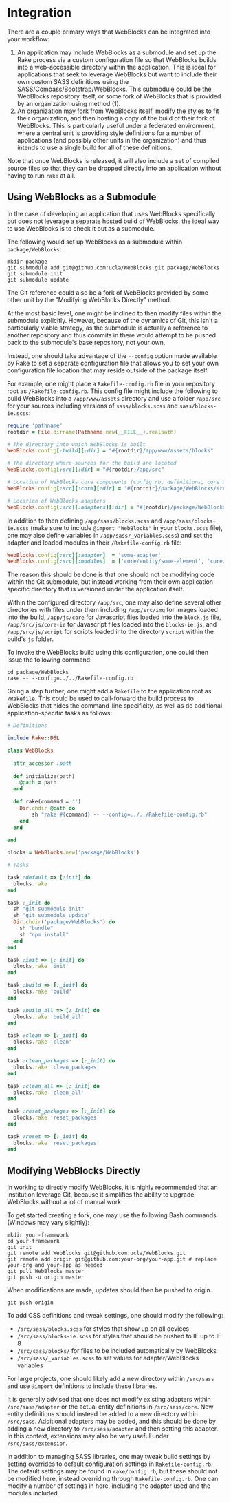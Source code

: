 # Integration

There are a couple primary ways that WebBlocks can be integrated into your workflow:

1. An application may include WebBlocks as a submodule and set up the Rake process via a custom configuration file so that WebBlocks builds into a web-accessible directory within the application. This is ideal for applications that seek to leverage WebBlocks but want to include their own custom SASS definitions using the SASS/Compass/Bootstrap/WebBlocks. This submodule could be the WebBlocks repository itself, or some fork of WebBlocks that is provided by an organization using method (1).
2. An organization may fork from WebBlocks itself, modify the styles to fit their organization, and then hosting a copy of the build of their fork of WebBlocks. This is particularly useful under a federated environment, where a central unit is providing style definitions for a number of applications (and possibly other units in the organization) and thus intends to use a single build for all of these definitions.

Note that once WebBlocks is released, it will also include a set of compiled source files so that they can be dropped directly into an application without having to run `rake` at all.

## Using WebBlocks as a Submodule

In the case of developing an application that uses WebBlocks specifically but does not leverage a separate hosted build of WebBlocks, the ideal way to use WebBlocks is to check it out as a submodule.

The following would set up WebBlocks as a submodule within `package/WebBlocks`:

```
mkdir package
git submodule add git@github.com:ucla/WebBlocks.git package/WebBlocks
git submodule init
git submodule update
```

The Git reference could also be a fork of WebBlocks provided by some other unit by the "Modifying WebBlocks Directly" method.

At the most basic level, one might be inclined to then modify files within the submodule explicitly. However, because of the dynamics of Git, this isn't a particularly viable strategy, as the submodule is actually a reference to another repository and thus commits in there would attempt to be pushed back to the submodule's base repository, not your own.

Instead, one should take advantage of the `--config` option made available by Rake to set a separate configuration file that allows you to set your own configuration file location that may reside outside of the package itself. 

For example, one might place a `Rakefile-config.rb` file in your repository root as `/Rakefile-config.rb`. This config file might include the following to build WebBlocks into a `/app/www/assets` directory and use a folder `/app/src` for your sources including versions of `sass/blocks.scss` and `sass/blocks-ie.scss`:

```ruby
require 'pathname'
rootdir = File.dirname(Pathname.new(__FILE__).realpath)

# The directory into which WebBlocks is built
WebBlocks.config[:build][:dir] = "#{rootdir}/app/www/assets/blocks"

# The directory where sources for the build are located
WebBlocks.config[:src][:dir] = "#{rootdir}/app/src"

# Location of WebBlocks core components (config.rb, definitions, core adapter)
WebBlocks.config[:src][:core][:dir] = "#{rootdir}/package/WebBlocks/src/core"

# Location of WebBlocks adapters
WebBlocks.config[:src][:adapters][:dir] = "#{rootdir}/package/WebBlocks/src/adapter"
```

In addition to then defining `/app/sass/blocks.scss` and `/app/sass/blocks-ie.scss` (make sure to include `@import "WebBlocks"` in your `blocks.scss` file), one may also define variables in `/app/sass/_variables.scss`) and set the adapter and loaded modules in their `/Rakefile-config.rb` file:

```ruby
WebBlocks.config[:src][:adapter]  = 'some-adapter'
WebBlocks.config[:src][:modules]  = ['core/entity/some-element', 'core/entity/another-element']
```

The reason this should be done is that one should not be modifying code within the Git submodule, but instead working from their own application-specific directory that is versioned under the application itself.

Within the configured directory `/app/src`, one may also define several other directories with files under them including `/app/src/img` for images loaded into the build, `/app/js/core` for Javascript files loaded into the `block.js` file, `/app/src/js/core-ie` for Javascript files loaded into the `blocks-ie.js`, and `/app/src/js/script` for scripts loaded into the directory `script` within the build's `js` folder.

To invoke the WebBlocks build using this configuration, one could then issue the following command:

```
cd package/WebBlocks
rake -- --config=../../Rakefile-config.rb
```

Going a step further, one might add a `Rakefile` to the application root as `/Rakefile`. This could be used to call-forward the build process to WebBlocks that hides the command-line specificity, as well as do additional application-specific tasks as follows:

```ruby
# Definitions

include Rake::DSL

class WebBlocks
  
  attr_accessor :path
    
  def initialize(path)
    @path = path
  end
  
  def rake(command = '')
    Dir.chdir @path do
        sh "rake #{command} -- --config=../../Rakefile-config.rb"
    end
  end
  
end

blocks = WebBlocks.new('package/WebBlocks')

# Tasks

task :default => [:init] do
  blocks.rake
end

task :_init do
  sh "git submodule init"
  sh "git submodule update"
  Dir.chdir('package/WebBlocks') do
    sh "bundle"
    sh "npm install"
  end
end

task :init => [:_init] do
  blocks.rake 'init'
end

task :build => [:_init] do
  blocks.rake 'build'
end

task :build_all => [:_init] do
  blocks.rake 'build_all'
end

task :clean => [:_init] do
  blocks.rake 'clean'
end

task :clean_packages => [:_init] do
  blocks.rake 'clean_packages'
end

task :clean_all => [:_init] do
  blocks.rake 'clean_all'
end

task :reset_packages => [:_init] do
  blocks.rake 'reset_packages'
end

task :reset => [:_init] do
  blocks.rake 'reset_packages'
end
```

## Modifying WebBlocks Directly

In working to directly modify WebBlocks, it is highly recommended that an institution leverage Git, because it simplifies the ability to upgrade WebBlocks without a lot of manual work.

To get started creating a fork, one may use the following Bash commands (Windows may vary slightly):

```
mkdir your-framework
cd your-framework
git init
git remote add WebBlocks git@github.com:ucla/WebBlocks.git
git remote add origin git@github.com:your-org/your-app.git # replace your-org and your-app as needed
git pull WebBlocks master
git push -u origin master
```

When modifications are made, updates should then be pushed to origin.

```
git push origin
```

To add CSS definitions and tweak settings, one should modify the following:

* `/src/sass/blocks.scss` for styles that show up on all devices
* `/src/sass/blocks-ie.scss` for styles that should be pushed to IE up to IE 8
* `/src/sass/blocks/` for files to be included automatically by WebBlocks
* `/src/sass/_variables.scss` to set values for adapter/WebBlocks variables

For large projects, one should likely add a new directory within `/src/sass` and use `@import` definitions to include these libraries.

It is generally advised that one does not modify existing adapters within `/src/sass/adapter` or the actual entity definitions in `/src/sass/core`. New entity definitions should instead be added to a new directory within `/src/sass`. Additional adapters may be added, and this should be done by adding a new directory to `/src/sass/adapter` and then setting this adapter. In this context, extensions may also be very useful under `/src/sass/extension`.

In addition to managing SASS libraries, one may tweak build settings by setting overrides to default configuration settings in `Rakefile-config.rb`. The default settings may be found in `rake/config.rb`, but these should not be modified here, instead overriding through `Rakefile-config.rb`. One can modify a number of settings in here, including the adapter used and the modules included.